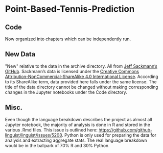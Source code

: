 # Point-Based-Tennis-Prediction

## Code

Now organized into chapters which can be independently run.

## New Data

"New" relative to the data in the archive directory. All from [Jeff Sackmann’s GitHub](https://github.com/JeffSackmann). Sackmann’s data is licensed under the [Creative Commons Attribution-NonCommercial-ShareAlike 4.0 International License](http://creativecommons.org/licenses/by-nc-sa/4.0/). According to its ShareAlike term, data provided here falls under the same license. The title of the data directory cannot be changed without making corresponding changes in the Jupyter notebooks under the Code directory.

## Misc.

Even though the language breakdown describes the project as almost all Jupyter notebook, the majority of analysis is done in R and stored in the various .Rmd files. This issue is outlined here: https://github.com/github-linguist/linguist/issues/5208. Python is only used for preparing the data for analysis and extracting aggregate stats. The real language breakdown would be in the ballpark of 70% R and 30% Python.
